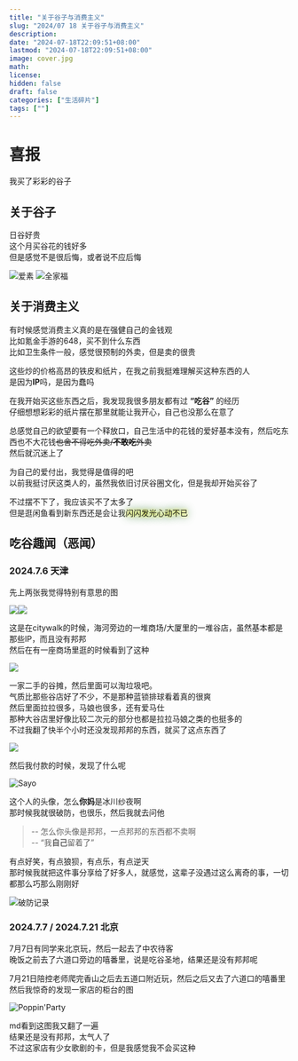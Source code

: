 ```yaml
---
title: "关于谷子与消费主义"
slug: "2024/07 18 关于谷子与消费主义"
description:
date: "2024-07-18T22:09:51+08:00"
lastmod: "2024-07-18T22:09:51+08:00"
image: cover.jpg
math:
license:
hidden: false
draft: false
categories: ["生活碎片"]
tags: [""]
---
```

# 喜报
我买了彩彩的谷子
## 关于谷子
日谷好贵<br>
这个月买谷花的钱好多<br>
但是感觉不是很后悔，或者说不应后悔<br>

![爱素](img/爱素.jpg)
![全家福](img/全家福.jpg)
## 关于消费主义
有时候感觉消费主义真的是在强健自己的金钱观<br>
比如氪金手游的648，买不到什么东西<br>
比如卫生条件一般，感觉很预制的外卖，但是卖的很贵<br>

这些炒的价格高昂的铁皮和纸片，在我之前我挺难理解买这种东西的人<br>
是因为**IP**吗，是因为蠢吗<br>

在我开始买这些东西之后，我发现我很多朋友都有过 **“吃谷”** 的经历<br>
仔细想想彩彩的纸片摆在那里就能让我开心，自己也没那么在意了<br>

总感觉自己的欲望要有一个释放口，自己生活中的花钱的爱好基本没有，然后吃东西也不大花钱~~也舍不得吃外卖/**不敢吃**外卖~~<br>
然后就沉迷上了<br>

为自己的爱付出，我觉得是值得的吧<br>
以前我挺讨厌这类人的，虽然我依旧讨厌谷圈文化，但是我却开始买谷了<br>

不过摆不下了，我应该买不了太多了<br>
但是逛闲鱼看到新东西还是会让我<span style="text-shadow:0 0 5px yellow,0 0 10px white,0 0 15px green,0 0 20px gray">闪闪发光心动不已</span>
## 吃谷趣闻（恶闻）
### 2024.7.6 天津
先上两张我觉得特别有意思的图<br>

![](img/偷.jpg)![](img/偷2.jpg)

这是在citywalk的时候，海河旁边的一堆商场/大厦里的一堆谷店，虽然基本都是那些IP，而且没有邦邦<br>
然后在有一座商场里逛的时候看到了这种

![](img/二手.jpg)

一家二手的谷摊，然后里面可以淘垃圾吧。<br>
气质比那些谷店好了不少，不是那种蓝锁排球看着真的很爽<br>
然后里面拉拉很多，马娘也很多，还有爱马仕<br>
那种大谷店里好像比较二次元的部分也都是拉拉马娘之类的也挺多的<br>
不过我翻了快半个小时还没发现邦邦的东西，就买了这点东西了<br>

![](img/谷.jpg)

然后我付款的时候，发现了什么呢<br>

![Sayo](img/sayo.jpg)

这个人的头像，怎么**你妈**是冰川纱夜啊<br>
那时候我就很破防，也很乐，然后我就去问他<br>
> -- 怎么你头像是邦邦，一点邦邦的东西都不卖啊<br>
> -- “我**自己**留着了”<br>

有点好笑，有点狼狈，有点乐，有点逆天<br>
那时候我就把这件事分享给了好多人，就感觉，这辈子没遇过这么离奇的事，一切都那么巧那么刚刚好<br>

![破防记录](img/聊天记录.png)

### 2024.7.7 / 2024.7.21 北京
7月7日有同学来北京玩，然后一起去了中农待客<br>
晚饭之前去了六道口旁边的嘻番里，说是吃谷圣地，结果还是没有邦邦呢<br>

7月21日陪控老师爬完香山之后去五道口附近玩，然后之后又去了六道口的嘻番里<br>
然后我惊奇的发现一家店的柜台的图<br>

![Poppin'Party](img/ppp.jpg)

md看到这图我又翻了一遍<br>
结果还是没有邦邦，太气人了<br>
不过这家店有少女歌剧的卡，但是我感觉我不会买这种<br>


